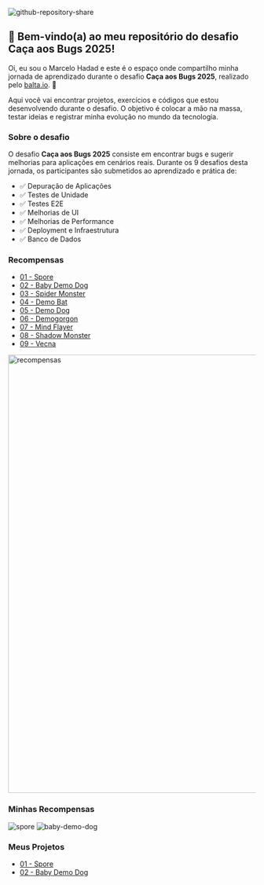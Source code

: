 ![github-repository-share](https://github.com/user-attachments/assets/91520b84-9d38-41bf-805c-030007880327)

## 👋 Bem-vindo(a) ao meu repositório do desafio Caça aos Bugs 2025!

Oi, eu sou o Marcelo Hadad e este é o espaço onde compartilho minha jornada de aprendizado durante o desafio **Caça aos Bugs 2025**, realizado pelo [balta.io](https://balta.io). 👻

Aqui você vai encontrar projetos, exercícios e códigos que estou desenvolvendo durante o desafio. O objetivo é colocar a mão na massa, testar ideias e registrar minha evolução no mundo da tecnologia.

### Sobre o desafio

O desafio **Caça aos Bugs 2025** consiste em encontrar bugs e sugerir melhorias para aplicações em cenários reais. Durante os 9 desafios desta jornada, os participantes são submetidos ao aprendizado e prática de:

- ✅ Depuração de Aplicações
- ✅ Testes de Unidade
- ✅ Testes E2E
- ✅ Melhorias de UI
- ✅ Melhorias de Performance
- ✅ Deployment e Infraestrutura
- ✅ Banco de Dados

### Recompensas

- [01 - Spore](https://github.com/balta-io/balta-io-balta-desafio-caca-aos-bugs-2025_1-spore)
- [02 - Baby Demo Dog](https://github.com/balta-io/balta-desafio-caca-aos-bugs-2025_2-baby-demo-dog)
- [03 - Spider Monster](https://github.com/balta-io/balta-desafio-caca-aos-bugs-2025_3-spider-monster)
- [04 - Demo Bat](https://github.com/balta-io/balta-desafio-caca-aos-bugs-2025_4-demo-bat)
- [05 - Demo Dog](https://github.com/balta-io/balta-desafio-caca-aos-bugs-2025_5-demo-dog)
- [06 - Demogorgon](https://github.com/balta-io/balta-desafio-caca-aos-bugs-2025_6-demogorgon)
- [07 - Mind Flayer](https://github.com/balta-io/balta-desafio-caca-aos-bugs-2025_7-mind-flayer)
- [08 - Shadow Monster](https://github.com/balta-io/balta-desafio-caca-aos-bugs-2025_8-shadow-monster)
- [09 - Vecna](https://github.com/balta-io/balta-desafio-caca-aos-bugs-2025_9-vecna)

<img width="737" height="892" alt="recompensas" src="https://github.com/user-attachments/assets/1bb39874-2444-4478-adab-99d935339b56" />

### Minhas Recompensas

![spore](https://baltaio.blob.core.windows.net/static/images/v4/challenges/caca-aos-bugs-2025/rewards/spore/image.png)
![baby-demo-dog](https://baltaio.blob.core.windows.net/static/images/v4/challenges/caca-aos-bugs-2025/rewards/baby-demo-dog/image.png)

### Meus Projetos

- [01 - Spore](https://github.com/MarceloHadad/balta-desafio-caca-aos-bugs-2025_1-spore)
- [02 - Baby Demo Dog](https://github.com/MarceloHadad/balta-desafio-caca-aos-bugs-2025_2-baby-demo-dog)
